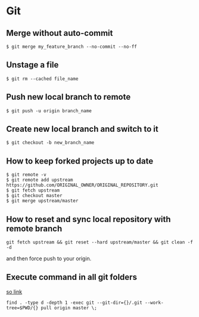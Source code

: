 # Git

## Merge without auto-commit

```
$ git merge my_feature_branch --no-commit --no-ff
```

## Unstage a file

```
$ git rm --cached file_name
```

## Push new local branch to remote

```
$ git push -u origin branch_name
```

## Create new local branch and switch to it

```
$ git checkout -b new_branch_name
```

## How to keep forked projects up to date

```
$ git remote -v
$ git remote add upstream https://github.com/ORIGINAL_OWNER/ORIGINAL_REPOSITORY.git
$ git fetch upstream
$ git checkout master
$ git merge upstream/master
```

## How to reset and sync local repository with remote branch

```
git fetch upstream && git reset --hard upstream/master && git clean -f -d
```

and then force push to your origin.

## Execute command in all git folders

[so link](http://stackoverflow.com/questions/3497123/run-git-pull-over-all-subdirectories)

```
find . -type d -depth 1 -exec git --git-dir={}/.git --work-tree=$PWD/{} pull origin master \;
```
